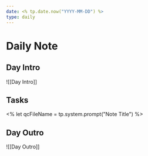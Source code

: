 ```yaml
---
date: <% tp.date.now("YYYY-MM-DD") %>
type: daily
---
```

# Daily Note

## Day Intro
![[Day Intro]]


## Tasks
<% let qcFileName = tp.system.prompt("Note Title") %>

## Day Outro
![[Day Outro]]

